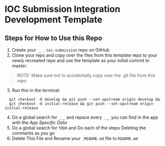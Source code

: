 # IOC Submission Integration Development Template

## Steps for How to Use this Repo
1. Create your `___-ioc-submission` repo on GitHub
2. Clone your repo and copy over the files from this template repo to your newly recreated repo and use the template as your initial commit to master.
>_NOTE:_ Make sure not to accidentally copy over the .git file from this repo
3. Run this in the terminal: 
```
  git checkout -b develop && git push --set-upstream origin develop && 
  git checkout -b initial-release && git push --set-upstream origin initial-release
```
4. Do a global search for `___` and repace every `___` you can find in the app with the _App Specific Data_ 
5. Do a global search for `TODO` and Do each of the steps Deleting the comments as you go
6. Delete This File and Rename your `_README.md` file to `README.md`